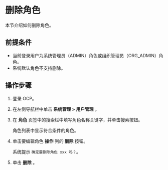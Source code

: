 # 删除角色

本节介绍如何删除角色。

## 前提条件

* 当前登录用户为系统管理员（ADMIN）角色或组织管理员（ORG_ADMIN）角色。
* 系统默认角色不支持删除。

## 操作步骤

1. 登录 OCP。

2. 在左侧导航栏中单击 **系统管理 > 用户管理** 。

3. 在 **角色** 页签中的搜索栏中填写角色名称关键字，并单击搜索按钮。

   角色列表中显示符合条件的角色。

4. 单击要编辑角色 **操作** 列的 **删除** 按钮。

   系统提示 `确定要删除角色 xxx 吗？`。

5. 单击 **删除** 。
